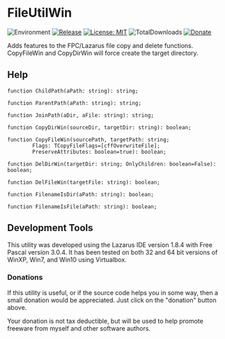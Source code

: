 # FileUtilWin
![Environment](https://img.shields.io/badge/Windows-XP,%20Vista,%207,%208,%2010-brightgreen.svg)
[![Release](https://img.shields.io/github/release/jasc2v8/pCopy.svg)](https://github.com/jasc2v8/pUnits/FileUtilWin/releases)
[![License: MIT](https://img.shields.io/badge/license-MIT-yellow.svg)](https://opensource.org/licenses/MIT)
![TotalDownloads](https://img.shields.io/github/downloads/jasc2v8/pUnits/FileUtilWin/total.svg)
[![Donate](https://img.shields.io/badge/Donate-PayPal-red.svg)](https://www.paypal.me/JimDreherHome)

Adds features to the FPC/Lazarus file copy and delete functions.
CopyFileWin and CopyDirWin will force create the target directory.

## Help
	
	function ChildPath(aPath: string): string;
	
	function ParentPath(aPath: string): string;
	
	function JoinPath(aDir, aFile: string): string;

	function CopyDirWin(sourceDir, targetDir: string): boolean;
	
	function CopyFileWin(sourcePath, targetPath: string;
            Flags: TCopyFileFlags=[cffOverwriteFile];
            PreserveAttributes: boolean=true): boolean;

	function DelDirWin(targetDir: string; OnlyChildren: boolean=False): boolean;
	
	function DelFileWin(targetFile: string): boolean;

	function FilenameIsDir(aPath: string): boolean;
	
	function FilenameIsFile(aPath: string): boolean;


## Development Tools

This utility was developed using the Lazarus IDE version 1.8.4 with Free Pascal version 3.0.4.  It has been tested on both 32 and 64 bit versions of WinXP, Win7, and Win10 using Virtualbox.

### Donations

If this utility is useful, or if the source code helps you in some way, then a small donation would be appreciated.  Just click on the "donation" button above.

Your donation is not tax deductible, but will be used to help promote freeware from myself and other software authors.  

